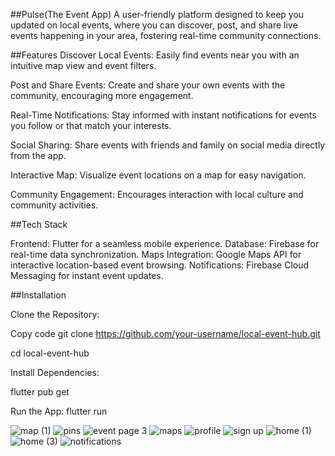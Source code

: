 ##Pulse(The  Event App)
A user-friendly platform designed to keep you updated on local events, where you can discover, post, and share live events happening in your area, fostering real-time community connections.

##Features
Discover Local Events: Easily find events near you with an intuitive map view and event filters.

Post and Share Events: Create and share your own events with the community, encouraging more engagement.

Real-Time Notifications: Stay informed with instant notifications for events you follow or that match your interests.

Social Sharing: Share events with friends and family on social media directly from the app.

Interactive Map: Visualize event locations on a map for easy navigation.

Community Engagement: Encourages interaction with local culture and community activities.

##Tech Stack

Frontend: Flutter for a seamless mobile experience.
Database: Firebase for real-time data synchronization.
Maps Integration: Google Maps API for interactive location-based event browsing.
Notifications: Firebase Cloud Messaging for instant event updates.

##Installation

Clone the Repository:

Copy code
git clone https://github.com/your-username/local-event-hub.git

cd local-event-hub

Install Dependencies:

flutter pub get

Run the App:
flutter run




![map (1)](https://github.com/user-attachments/assets/3c1c7cb2-ca5a-4532-b94a-c016889584f9)
![pins](https://github.com/user-attachments/assets/4e0f8f23-78e3-4374-8e37-deb4570f254c)
![event page 3](https://github.com/user-attachments/assets/daf41d6a-bc8c-4712-9d7c-130988bb90f0)
![maps](https://github.com/user-attachments/assets/788bb381-44f5-4992-bbc7-8d0465ca112c)
![profile](https://github.com/user-attachments/assets/f22bc3b7-dbc8-4b97-bf82-92d180d1b135)
![sign up](https://github.com/user-attachments/assets/f89077d2-2bcc-4c22-aca0-9f4775da90bc)
![home (1)](https://github.com/user-attachments/assets/0aae724b-8208-4f6a-9a9d-a8ac3e2d2667)
![home (3)](https://github.com/user-attachments/assets/e4326c67-221c-49ee-861d-fbe524603a11)
![notifications](https://github.com/user-attachments/assets/dcaa04d3-c700-40d9-a13b-e452e0112012)
